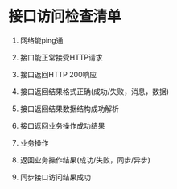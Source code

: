 
接口访问检查清单
==========

1. 网络能ping通

2. 接口能正常接受HTTP请求

3. 接口返回HTTP 200响应

4. 接口返回结果格式正确(成功/失败，消息，数据)

5. 接口返回结果数据结构成功解析

6. 接口返回业务操作成功结果

7. 业务操作

8. 返回业务操作结果(成功/失败，同步/异步)

9. 同步接口访问结果成功